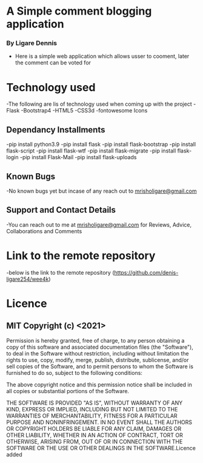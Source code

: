 # A Simple comment blogging application
### By Ligare Dennis
- Here is a simple web application which allows usser to cooment, later the  comment can be voted for 

# Technology used
-The following are lis of technology used when coming up with the project
   -Flask 
   -Bootstrap4
   -HTML5
   -CSS3d 
   -fontowesome Icons
## Dependancy Installments

-pip install python3.9
-pip install flask
-pip install flask-bootstrap
-pip install flask-script
-pip install flask-wtf
-pip install flask-migrate
-pip install flask-login
-pip install Flask-Mail
-pip install flask-uploads
## Known Bugs

-No known bugs yet but incase of any reach out to mrisholigare@gmail.com

## Support and Contact Details

-You can reach out to me at mrisholigare@gmail.com
for Reviews, Advice, Collaborations and Comments

# Link to the remote repository
-below is the link to the remote repository
(https://github.com/denis-ligare254/wee4k)

# Licence
## MIT Copyright (c) <2021> <Ligare Dennis>

Permission is hereby granted, free of charge, to any person obtaining a copy
of this software and associated documentation files (the "Software"), to deal
in the Software without restriction, including without limitation the rights
to use, copy, modify, merge, publish, distribute, sublicense, and/or sell
copies of the Software, and to permit persons to whom the Software is
furnished to do so, subject to the following conditions:

The above copyright notice and this permission notice shall be included in all
copies or substantial portions of the Software.

THE SOFTWARE IS PROVIDED "AS IS", WITHOUT WARRANTY OF ANY KIND, EXPRESS OR
IMPLIED, INCLUDING BUT NOT LIMITED TO THE WARRANTIES OF MERCHANTABILITY,
FITNESS FOR A PARTICULAR PURPOSE AND NONINFRINGEMENT. IN NO EVENT SHALL THE
AUTHORS OR COPYRIGHT HOLDERS BE LIABLE FOR ANY CLAIM, DAMAGES OR OTHER
LIABILITY, WHETHER IN AN ACTION OF CONTRACT, TORT OR OTHERWISE, ARISING FROM,
OUT OF OR IN CONNECTION WITH THE SOFTWARE OR THE USE OR OTHER DEALINGS IN THE
SOFTWARE.Licence added
